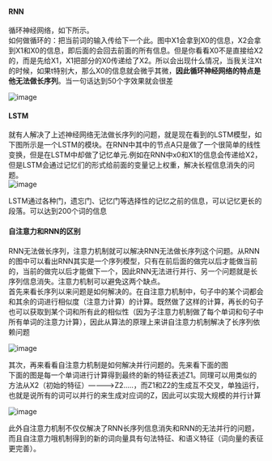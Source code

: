 #### RNN
循环神经网络，如下所示。    
如何做循环的：把当前词的输入传给下一个此。图中X1会拿到X0的信息，X2会拿到X1和X0的信息，即后面的会回去前面的所有信息。但是你看看X0不是直接给X2的，而是先给X1，X1把部分的X0传递给了X2。所以会出现什么情况，当我关注Xt的时候，如果t特别大，那么X0的信息就会微乎其微，**因此循环神经网络的特点是他无法做长序列**。当一句话达到50个字效果就会很差

![image](https://github.com/RiversDong/DeepLearning/assets/45725241/040e4e63-8139-4221-9666-eaa3221acf71)

#### LSTM
就有人解决了上述神经网络无法做长序列的问题，就是现在看到的LSTM模型，如下图所示是一个LSTM的模块。在RNN中其中的节点A只是做了一个很简单的线性变换，但是在LSTM中却做了记忆单元.例如在RNN中x0和X1的信息会传递给X2，但是LSTM会通过记忆们的形式给前面的变量记上权重，解决长程信息消失的问题。      
![image](https://github.com/RiversDong/DeepLearning/assets/45725241/69afd5f0-de23-4b8d-99fb-b613551eb59e)     

LSTM通过各种门，遗忘门、记忆门等选择性的记忆之前的信息，可以记忆更长的段落。可以达到200个词的信息

#### 自注意力和RNN的区别
RNN无法做长序列，注意力机制就可以解决RNN无法做长序列这个问题。从RNN的图中可以看出RNN其实是一个序列模型，只有在前后面的做完以后才能做当前的，当前的做完以后才能做下一个，因此RNN无法进行并行、另一个问题就是长序列信息消失。注意力机制可以避免这两个缺点。  
首先来看长序列以来问题是如何解决的。在自注意力机制中，句子中的某个词都会和其余的词进行相似度（注意力计算）的计算。既然做了这样的计算，再长的句子也可以获取到某个词和所有此的相似性（因为子注意力机制做了每个单词和句子中所有单词的注意力计算），因此从算法的原理上来讲自注意力机制解决了长序列依赖问题

![image](https://github.com/RiversDong/DeepLearning/assets/45725241/c110358c-238d-42a1-994c-48100e43b454)


其次，再来看看自注意力机制是如何解决并行问题的。先来看下面的图     
下面的图是每一个单词进行计算得到最终的新的特征表述Z1。同理可以用类似的方法从X2（初始的特征）————>Z2.....，而Z1和Z2的生成互不交叉，单独运行，也就是说所有的词可以并行的来生成对应词的Z，因此可以实现大规模的并行计算

![image](https://github.com/RiversDong/DeepLearning/assets/45725241/38b50adc-4594-4b7d-a654-12c4e5c1cc49)


此外自注意力机制不仅仅解决了RNN长序列信息消失和RNN的无法并行的问题，而且自注意力哦机制得到的新的词向量具有句法特征、和语义特征（词向量的表征更完善）。


